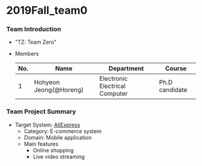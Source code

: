 # 2019Fall_team0

### Team Introduction

- "TZ: Team Zero"

- Members

  | No.  | Name          | Department                     | Course         |
  | ---- | ------------- | ------------------------------ | -------------- |
  | 1    | Hohyeon Jeong(@Horeng) | Electronic Electrical Computer | Ph.D candidate |

  

### Team Project Summary

- Target System: [AliExpress](<https://best.aliexpress.com/?lan=en&af=29AUG19Cj0KCQjwwb3rBRDrARIsALR3XeaqZC62mGo0k7j0sbqnrpuO9iDUBRHYPlAzCO0JvSHtu9LYiI2yRzQaAmUrEALw_wcB&gclid=Cj0KCQjwwb3rBRDrARIsALR3XeaqZC62mGo0k7j0sbqnrpuO9iDUBRHYPlAzCO0JvSHtu9LYiI2yRzQaAmUrEALw_wcB&aff_platform=link-c-tool&cpt=1567647528122&sk=FOzGzlqo&aff_trace_key=468ad650da3845cbbd1748e28e74a000-1567647528122-00384-FOzGzlqo&terminal_id=07d341d7c2c7419287b886a6473d0975>) 
  - Category: E-commerce system
  - Domain: Mobile application
  - Main features
    - Online shopping
    - Live video streaming

